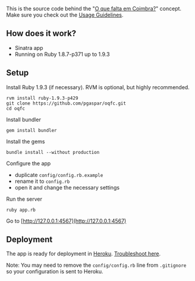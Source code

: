This is the source code behind the "[O que falta em Coimbra?](http://oquefaltaemcoimbra.pt/)" concept.
Make sure you check out the [Usage Guidelines](http://oquefaltaemcoimbra.pt/about).

How does it work?
---------------------

* Sinatra app
* Running on Ruby 1.8.7-p371 up to 1.9.3

Setup
------

Install Ruby 1.9.3 (if necessary). RVM is optional, but highly recommended.

    rvm install ruby-1.9.3-p429
    git clone https://github.com/pgaspar/oqfc.git
    cd oqfc

Install bundler

    gem install bundler

Install the gems

    bundle install --without production

Configure the app

* duplicate `config/config.rb.example`
* rename it to `config.rb`
* open it and change the necessary settings

Run the server

    ruby app.rb

Go to [http://127.0.0.1:4567](http://127.0.0.1:4567)

Deployment
-------------

The app is ready for deployment in [Heroku](http://heroku.com). [Troubleshoot here](https://devcenter.heroku.com/articles/rack#sinatra).

Note: You may need to remove the `config/config.rb` line from `.gitignore` so your configuration is sent to Heroku.
